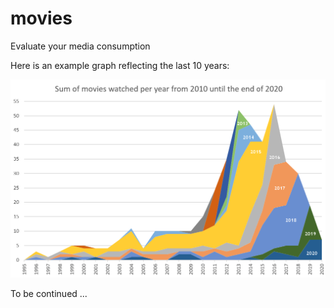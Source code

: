 # movies
Evaluate your media consumption

Here is an example graph reflecting the last 10 years:

![10 year graph](docs/movies2020.png)

To be continued ...
